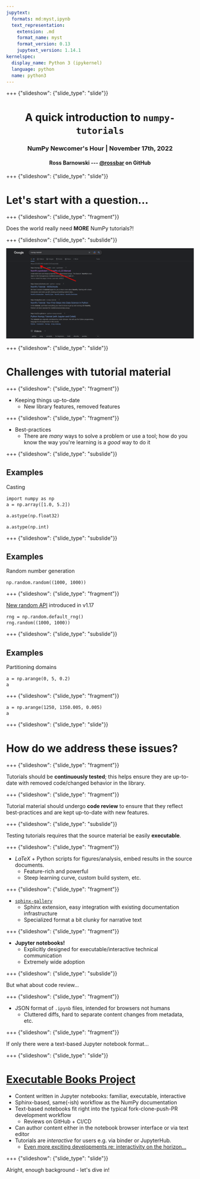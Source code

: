 ```yaml
---
jupytext:
  formats: md:myst,ipynb
  text_representation:
    extension: .md
    format_name: myst
    format_version: 0.13
    jupytext_version: 1.14.1
kernelspec:
  display_name: Python 3 (ipykernel)
  language: python
  name: python3
---
```


+++ {"slideshow": {"slide_type": "slide"}}

<center>

# A quick introduction to `numpy-tutorials`

### NumPy Newcomer's Hour | November 17th, 2022

#### Ross Barnowski --- [@rossbar](https://github.com/rossbar) on GitHub

</center>

+++ {"slideshow": {"slide_type": "slide"}}

# Let's start with a question...

+++ {"slideshow": {"slide_type": "fragment"}}

Does the world really need **MORE** NumPy tutorials?!

+++ {"slideshow": {"slide_type": "subslide"}}

![Google search results for "numpy tutorial"](_static/numpy_tutorial_search_screenshot.png)

+++ {"slideshow": {"slide_type": "slide"}}

# Challenges with tutorial material

+++ {"slideshow": {"slide_type": "fragment"}}

* Keeping things up-to-date
  - New library features, removed features

+++ {"slideshow": {"slide_type": "fragment"}}

* Best-practices
  - There are *many* ways to solve a problem or use a tool; how do you know
    the way you're learning is a *good* way to do it

+++ {"slideshow": {"slide_type": "subslide"}}

## Examples

Casting

```{code-cell} ipython3
import numpy as np
a = np.array([1.0, 5.2])
```

```{code-cell} ipython3
a.astype(np.float32)
```

```{code-cell} ipython3
a.astype(np.int)
```

+++ {"slideshow": {"slide_type": "subslide"}}

## Examples

Random number generation

```{code-cell} ipython3
np.random.random((1000, 1000))
```

+++ {"slideshow": {"slide_type": "fragment"}}

[New random API](https://numpy.org/devdocs/reference/random/new-or-different.html)
introduced in v1.17

```{code-cell} ipython3
rng = np.random.default_rng()
rng.random((1000, 1000))
```

+++ {"slideshow": {"slide_type": "subslide"}}

## Examples

Partitioning domains

```{code-cell} ipython3
a = np.arange(0, 5, 0.2)
a
```

+++ {"slideshow": {"slide_type": "fragment"}}

```{code-cell}
a = np.arange(1250, 1350.005, 0.005)
a
```

+++ {"slideshow": {"slide_type": "slide"}}

# How do we address these issues?

+++ {"slideshow": {"slide_type": "fragment"}}

Tutorials should be **continuously tested**; this helps ensure they are
up-to-date with removed code/changed behavior in the library.

+++ {"slideshow": {"slide_type": "fragment"}}

Tutorial material should undergo **code review** to ensure that they reflect
best-practices and are kept up-to-date with new features.

+++ {"slideshow": {"slide_type": "subslide"}}

Testing tutorials requires that the source material be easily **executable**.
 
+++ {"slideshow": {"slide_type": "fragment"}}

- $LaTeX$ + Python scripts for figures/analysis, embed results in the
  source documents.
  * Feature-rich and powerful
  * Steep learning curve, custom build system, etc.

+++ {"slideshow": {"slide_type": "fragment"}}

- [`sphinx-gallery`](https://sphinx-gallery.github.io/stable/index.html)
  * Sphinx extension, easy integration with existing documentation infrastructure
  * Specialized format a bit clunky for narrative text

+++ {"slideshow": {"slide_type": "fragment"}}

- **Jupyter notebooks!**
  * Explicitly designed for executable/interactive technical communication
  * Extremely wide adoption

+++ {"slideshow": {"slide_type": "subslide"}}

But what about code review...

+++ {"slideshow": {"slide_type": "fragment"}}

- JSON format of `.ipynb` files, intended for browsers not humans
  * Cluttered diffs, hard to separate content changes from metadata, etc.

+++ {"slideshow": {"slide_type": "fragment"}}

If only there were a text-based Jupyter notebook format...

+++ {"slideshow": {"slide_type": "slide"}}

# [Executable Books Project](https://executablebooks.org/en/latest/)

- Content written in Jupyter notebooks: familiar, executable, interactive
- Sphinx-based, same(-ish) workflow as the NumPy documentation
- Text-based notebooks fit right into the typical fork-clone-push-PR development
  workflow
  * Reviews on GitHub + CI/CD
- Can author content either in the notebook browser interface or via text editor
- Tutorials are *interactive* for users e.g. via binder or JupyterHub.
  * [Even more exciting developments re: interactivity on the horizon...](https://www.myst.tools/docs/mystjs)

+++ {"slideshow": {"slide_type": "slide"}}

Alright, enough background - let's dive in!
